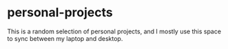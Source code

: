 # personal-projects
This is a random selection of personal projects, and I mostly use this space to sync between my laptop and desktop.
